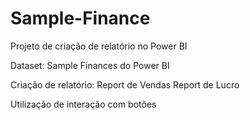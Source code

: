 # Sample-Finance
Projeto de criação de relatório no Power BI

Dataset: Sample Finances do Power BI 

Criação de relatório: 
  Report de Vendas
  Report de Lucro 

Utilização de interação com botões 


